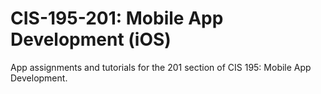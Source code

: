 # CIS-195-201: Mobile App Development (iOS)
App assignments and tutorials for the 201 section of CIS 195: Mobile App Development.
